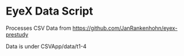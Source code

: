 # EyeX Data Script

Processes CSV Data from https://github.com/JanRankenhohn/eyex-prestudy

Data is under CSVApp/data/t1-4
